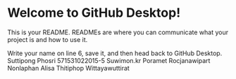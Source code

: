 # Welcome to GitHub Desktop!

This is your README. READMEs are where you can communicate what your project is and how to use it.

Write your name on line 6, save it, and then head back to GitHub Desktop.
Suttipong Phosri 571531022015-5
Suwimon.kr
Poramet Rocjanawipart
Nonlaphan
Alisa
Thitiphop Wittayawuttirat